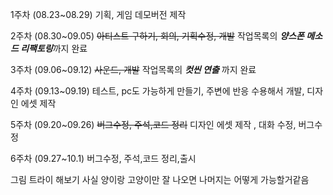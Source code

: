 1주차 (08.23~08.29)
기획, 게임 데모버전 제작

2주차 (08.30~09.05)
~~아티스트 구하기, 회의, 기획수정, 개발~~
작업목록의 ***양스폰 메소드 리팩토링***까지 완료

3주차 (09.06~09.12)
~~사운드, 개발~~
작업목록의 ***컷씬 연출*** 까지 완료

4주차 (09.13~09.19)
테스트, pc도 가능하게 만들기, 주변에 반응 수용해서 개발, 디자인 에셋 제작

5주차 (09.20~09.26)
~~버그수정, 주석,코드 정리~~
디자인 에셋 제작 , 대화 수정, 버그수정

6주차 (09.27~10.1)
버그수정, 주석,코드 정리,출시


그림 트라이 해보기
사실 양이랑 고양이만 잘 나오면 나머지는 어떻게 가능할거같음

